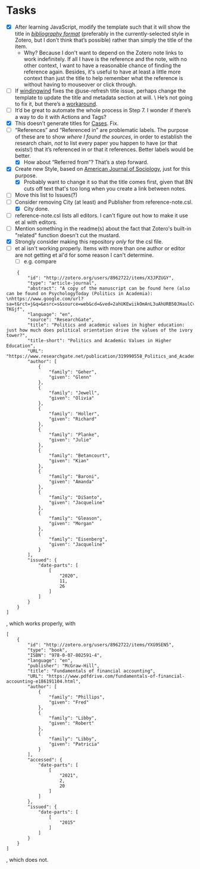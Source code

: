 # Tasks

- [x] After learning JavaScript, modify the template such that it will show the title in *[bibliography format](https://github.com/windingwind/zotero-better-notes/discussions/1246)* (preferably in the currently-selected style in Zotero, but I don’t think that’s possible) rather than simply the title of the item.
    - Why? Because I don't want to depend on the Zotero note links to work indefinitely. If all I have is the reference and the note, with no other context, I want to have a reasonable chance of finding the reference again. Besides, it's useful to have at least a little more context than just the title to help remember what the reference is without having to mouseover or click through.
- [ ] If [windingwind](https://github.com/windingwind) fixes the @use-refresh title issue, perhaps change the template to update the title and metadata section at will. \\ He’s not going to fix it, but there’s a [workaround](https://github.com/windingwind/zotero-better-notes/issues/1247#issuecomment-2571755724). 
- [ ] It’d be great to automate the whole process in Step 7. I wonder if there’s a way to do it with Actions and Tags?
- [x] This doesn’t generate titles for [Cases](zotero://select/library/items/DDKUPSGQ). Fix.
- [ ] “References” and “Referenced in” are problematic labels. The purpose of these are to show *where I found the sources*, in order to establish the research chain, *not* to list every paper you happen to have (or that exists!) that it’s referenced in or that it references. Better labels would be better.
    - [x] How about “Referred from”? That’s a step forward.
- [x] Create new Style, based on [American Journal of Sociology](https://www.zotero.org/styles/american-journal-of-sociology), just for this purpose.
    - [x] Probably want to change it so that the title comes first, given that BN cuts off text that's too long when you create a link between notes.
- [ ] Move this list to Issues(?)
- [ ] Consider removing City (at least) and Publisher from reference-note.csl.
    - [x] City done.
- [ ] reference-note.csl lists all editors. I can't figure out how to make it use et al with editors.
- [ ] Mention something in the readme(s) about the fact that Zotero's built-in "related" function doesn't cut the mustard.
- [x] Strongly consider making this repository *only* for the csl file.
- [ ] et al isn't working properly. Items with more than one author or editor are not getting et al'd for some reason I can't determine.
    - [ ] e.g. compare
```
	{
		"id": "http://zotero.org/users/8962722/items/X3JPZUGY",
		"type": "article-journal",
		"abstract": "A copy of the manuscript can be found here (also can be found on PsychologyToday (Politics in Academia): \nhttps://www.google.com/url?sa=t&rct=j&q=&esrc=s&source=web&cd=&ved=2ahUKEwiikOmAnL3uAhURB50JHaulCv8QFjABegQIAxAC&url=https%3A%2F%2Fosf.io%2F495nc%2Fdownload&usg=AOvVaw1izCk8sLQ3Q1GXZU-TKGjf",
		"language": "en",
		"source": "ResearchGate",
		"title": "Politics and academic values in higher education: just how much does political orientation drive the values of the ivory tower?",
		"title-short": "Politics and Academic Values in Higher Education",
		"URL": "https://www.researchgate.net/publication/319990558_Politics_and_Academic_Values_in_Higher_Education_Just_How_Much_Does_Political_Orientation_Drive_the_Values_of_the_Ivory_Tower",
		"author": [
			{
				"family": "Geher",
				"given": "Glenn"
			},
			{
				"family": "Jewell",
				"given": "Olivia"
			},
			{
				"family": "Holler",
				"given": "Richard"
			},
			{
				"family": "Planke",
				"given": "Julie"
			},
			{
				"family": "Betancourt",
				"given": "Kian"
			},
			{
				"family": "Baroni",
				"given": "Amanda"
			},
			{
				"family": "DiSanto",
				"given": "Jacqueline"
			},
			{
				"family": "Gleason",
				"given": "Morgan"
			},
			{
				"family": "Eisenberg",
				"given": "Jacqueline"
			}
		],
		"issued": {
			"date-parts": [
				[
					"2020",
					11,
					26
				]
			]
		}
	}
]
```
, which works properly, with
```
[
	{
		"id": "http://zotero.org/users/8962722/items/YXG9SEN5",
		"type": "book",
		"ISBN": "978-0-07-802591-4",
		"language": "en",
		"publisher": "McGraw-Hill",
		"title": "Fundamentals of financial accounting",
		"URL": "https://www.pdfdrive.com/fundamentals-of-financial-accounting-e186191104.html",
		"author": [
			{
				"family": "Phillips",
				"given": "Fred"
			},
			{
				"family": "Libby",
				"given": "Robert"
			},
			{
				"family": "Libby",
				"given": "Patricia"
			}
		],
		"accessed": {
			"date-parts": [
				[
					"2021",
					2,
					20
				]
			]
		},
		"issued": {
			"date-parts": [
				[
					"2015"
				]
			]
		}
	}
]
```
, which does not.